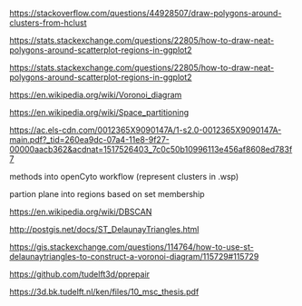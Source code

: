 https://stackoverflow.com/questions/44928507/draw-polygons-around-clusters-from-hclust

https://stats.stackexchange.com/questions/22805/how-to-draw-neat-polygons-around-scatterplot-regions-in-ggplot2

https://stats.stackexchange.com/questions/22805/how-to-draw-neat-polygons-around-scatterplot-regions-in-ggplot2


https://en.wikipedia.org/wiki/Voronoi_diagram


https://en.wikipedia.org/wiki/Space_partitioning

https://ac.els-cdn.com/0012365X9090147A/1-s2.0-0012365X9090147A-main.pdf?_tid=260ea9dc-07a4-11e8-9f27-00000aacb362&acdnat=1517526403_7c0c50b10996113e456af8608ed783f7

methods into openCyto workflow (represent clusters in .wsp)

 partion plane into regions based on set membership
 
 
 https://en.wikipedia.org/wiki/DBSCAN
 
 http://postgis.net/docs/ST_DelaunayTriangles.html
 
 https://gis.stackexchange.com/questions/114764/how-to-use-st-delaunaytriangles-to-construct-a-voronoi-diagram/115729#115729
 
 
 https://github.com/tudelft3d/pprepair 
 
 https://3d.bk.tudelft.nl/ken/files/10_msc_thesis.pdf
 
 
 
 
 
 
 
 